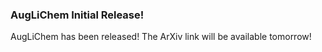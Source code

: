 ### AugLiChem Initial Release!

AugLiChem has been released! The ArXiv link will be available tomorrow!
